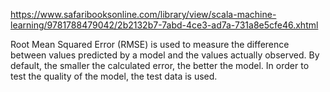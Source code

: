 https://www.safaribooksonline.com/library/view/scala-machine-learning/9781788479042/2b2132b7-7abd-4ce3-ad7a-731a8e5cfe46.xhtml

Root Mean Squared Error \(RMSE\) is used to measure the difference between values predicted by a model and the values actually observed. By default, the smaller the calculated error, the better the model. In order to test the quality of the model, the test data is used.

